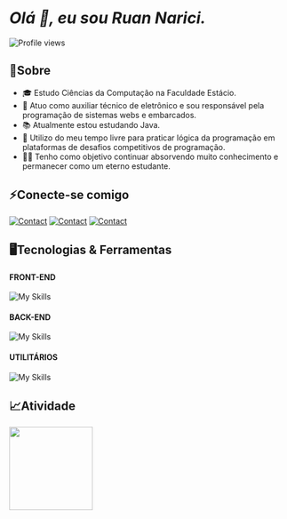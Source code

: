 # *Olá 👋, eu sou Ruan Narici.*
<div align="left">
<img src="https://komarev.com/ghpvc/?username=ruan-narici&color=green" alt="Profile views"/>

##  📃**Sobre**


* 🎓 Estudo Ciências da Computação na Faculdade Estácio.
* 💼 Atuo como auxiliar técnico de eletrônico e sou responsável pela programação de sistemas webs e embarcados.
* 📚 Atualmente estou estudando Java.
* 🎯 Utilizo do meu tempo livre para praticar lógica da programação em plataformas de desafios competitivos de programação.
* 👨‍💻 Tenho como objetivo continuar absorvendo muito conhecimento e permanecer como um eterno estudante.

##  ⚡**Conecte-se comigo** 

[![Contact](https://skillicons.dev/icons?i=linkedin)](https://www.linkedin.com/in/ruan-narici/)
[![Contact](https://skillicons.dev/icons?i=instagram)](https://www.instagram.com/ruan.narici/)
[![Contact](https://skillicons.dev/icons?i=discord)](https://discord.com/channels/@me/1055241203001597993)

##  🖥️**Tecnologias & Ferramentas**

#### FRONT-END
![My Skills](https://skillicons.dev/icons?i=html,css,sass,js,ts,react,styledcomponents)
#### BACK-END
![My Skills](https://skillicons.dev/icons?i=c,py,django,php,java,maven,hibernate,spring,mysql)
#### UTILITÁRIOS
![My Skills](https://skillicons.dev/icons?i=figma,ps,git,github,linux,vscode,eclipse,pycharm,postman)
  
##  📈**Atividade**

<!--GRÁFICO_LINGUAGEM---><img align="left" height="150em" src="https://github-readme-stats.vercel.app/api/top-langs/?username=ruan-narici&layout=compact&hide_title=true&hide_border=true&border_radius=10&bg_color=242938&title_color=ffe&text_color=fff&card_width=245"/>

<!--GRÁFICO_STATS---> <!--<img align="right" height="150em" src="https://github-readme-stats.vercel.app/api?username=ruan-narici&show_icons=true&hide_title=true&layout=compact&hide_border=true&border_radius=10&bg_color=242938&title_color=fff&text_color=fff&icon_color=f70&ring_color=f70&card_width=345">--->
</div>


<!---
ruan-narici/ruan-narici is a ✨ special ✨ repository because its `README.md` (this file) appears on your GitHub profile.
You can click the Preview link to take a look at your changes.
--->
